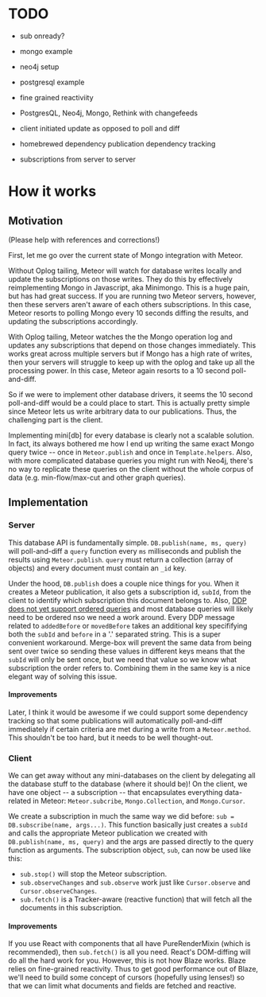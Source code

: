 # TODO

- sub onready?
- mongo example

- neo4j setup
- postgresql example
- fine grained reactiviity

- PostgresQL, Neo4j, Mongo, Rethink with changefeeds

- client initiated update as opposed to poll and diff
- homebrewed dependency publication dependency tracking
- subscriptions from server to server

# How it works

## Motivation

(Please help with references and corrections!)

First, let me go over the current state of Mongo integration with Meteor.

Without Oplog tailing, Meteor will watch for database writes locally and update
the subscriptions on those writes. They do this by effectively reimplementing
Mongo in Javascript, aka Minimongo. This is a huge pain, but has had great success.
If you are running two Meteor servers, however, then these servers aren't aware of
each others subscriptions. In this case, Meteor resorts to polling Mongo every 10 seconds
diffing the results, and updating the subscriptions accordingly.

With Oplog tailing, Meteor watches the the Mongo operation log and updates any subscriptions
that depend on those changes immediately. This works great across multiple servers but if 
Mongo has a high rate of writes, then your servers will struggle to keep up with the oplog
and take up all the processing power. In this case, Meteor again resorts to a 10 second
poll-and-diff.

So if we were to implement other database drivers, it seems the 10 second poll-and-diff
would be a could place to start. This is actually pretty simple since Meteor lets us write
arbitrary data to our publications. Thus, the challenging part is the client. 

Implementing mini[db] for every database is clearly not a scalable solution.
In fact, its always bothered me how I end up writing the same exact Mongo query twice -- 
once in `Meteor.publish` and once in `Template.helpers`. Also, with more complicated
database queries you might run with Neo4j, there's no way to replicate these queries 
on the client without the whole corpus of data (e.g. min-flow/max-cut and other graph queries).

## Implementation

### Server

This database API is fundamentally simple. `DB.publish(name, ms, query)` will 
poll-and-diff a `query` function every `ms` milliseconds and publish the results
using `Meteor.publish`. `query` must return a collection (array of objects) and every
document must contain an `_id` key.

Under the hood, `DB.publish` does a couple nice things for you. When it creates a
Meteor publication, it also gets a subscription id, `subId`, from the client to identify
which subscription this document belongs to.
Also, [DDP does not yet support ordered queries](1) and most database queries will likely
need to be ordered nso we need a work around. 
Every DDP message related to `addedBefore` or `movedBefore` takes an additional key
specififying both the `subId` and `before` in a '.' separated string. This is a super 
convenient workaround. Merge-box will prevent the same data from being sent over
twice so sending these values in different keys means that the `subId` will only be sent
once, but we need that value so we know what subscription the order refers to. Combining
them in the same key is a nice elegant way of solving this issue. 

#### Improvements

Later, I think it would be awesome if we could support some dependency tracking so that
some publications will automatically poll-and-diff immediately if certain criteria are met
during a write from a `Meteor.method`. This shouldn't be too hard, but it needs to be well
thought-out.

### Client

We can get away without any mini-databases on the client by delegating all the 
database stuff to the database (where it should be)! On the client, we have one
object -- a subscription -- that encapsulates everything data-related in Meteor: 
`Meteor.subcribe`, `Mongo.Collection`, and  `Mongo.Cursor`.

We create a subscription in much the same way we did before: 
`sub = DB.subscribe(name, args...)`.
This function basically just creates a `subId` and calls the appropriate Meteor publication
we created with `DB.publish(name, ms, query)` and the args are passed directly to the 
query function as arguments. The subscription object, `sub`, can now be used like this:
- `sub.stop()` will stop the Meteor subscription.
- `sub.observeChanges` and `sub.observe` work just like `Cursor.observe` and `Cursor.observeChanges`.
- `sub.fetch()` is a Tracker-aware (reactive function) that will fetch all the documents
in this subscription. 

#### Improvements

If you use React with components that all have PureRenderMixin (which is recommended), 
then `sub.fetch()` is all you need. React's DOM-diffing will do all the hard work for you. 
However, this is not how Blaze works. Blaze relies on fine-grained reactivity. Thus to get
good performance out of Blaze, we'll need to build some concept of cursors (hopefully using
lenses!) so that we can limit what documents and fields are fetched and reactive.


[1]:https://github.com/meteor/meteor/blob/e2616e8010dfb24f007e5b5ca629258cd172ccdb/packages/ddp/DDP.md#procedure-2